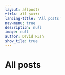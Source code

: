 ```yaml
---
layout: allposts
title: All posts
landing-title: 'All posts'
nav-menu: true
description: null
image: null
author: David Rush
show_tile: true
---
```


<h1>All posts</h1>
